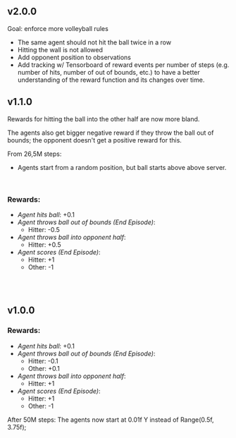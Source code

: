 ## **v2.0.0**

Goal: enforce more volleyball rules
- The same agent should not hit the ball twice in a row
- Hitting the wall is not allowed
- Add opponent position to observations
- Add tracking w/ Tensorboard of reward events per number of steps (e.g. number of hits, number of out of bounds, etc.) to have a better understanding of the reward function and its changes over time.

## **v1.1.0**

Rewards for hitting the ball into the other half are now more bland.

The agents also get bigger negative reward if they throw the ball out of bounds; the opponent doesn't get a positive reward for this.

From 26,5M steps:
- Agents start from a random position, but ball starts above above server.

<br>

### **Rewards**: 

- *Agent hits ball*: +0.1
- *Agent throws ball out of bounds (End Episode)*: 
  - Hitter: -0.5
- *Agent throws ball into opponent half*:
  - Hitter: +0.5
- *Agent scores (End Episode)*:
  - Hitter: +1
  - Other: -1

<br><br>

## **v1.0.0**

### **Rewards**: 

- *Agent hits ball*: +0.1
- *Agent throws ball out of bounds (End Episode)*: 
  - Hitter: -0.1
  - Other: +0.1
- *Agent throws ball into opponent half*:
  - Hitter: +1
- *Agent scores (End Episode)*:
  - Hitter: +1
  - Other: -1


After 50M steps:
The agents now start at 0.01f Y instead of Range(0.5f, 3.75f); 
